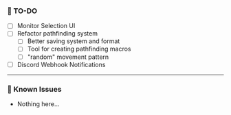 ### 📝 TO-DO
- [ ] Monitor Selection UI
- [ ] Refactor pathfinding system
    - [ ] Better saving system and format
    - [ ] Tool for creating pathfinding macros
    - [ ] "random" movement pattern
- [ ] Discord Webhook Notifications

---

### 🚩 Known Issues
- Nothing here...
